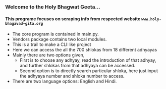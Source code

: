 ### Welcome to the Holy Bhagwat Geeta...

#### This programe focuses on scraping info from respected website `www.holy-bhagavad-gita.org`

- The core program is contained in main.py.
- Vendors package contains two local modules.
- This is a trail to make a CLI like project
- Here we can access the all the 700 shlokas from 18 different adhyayas
- Mainly there are two options given,
  - First is to choose any adhyay, read the introduction of that adhyay, and further shlokas from that adhyaya can be accessed.
  - Second option is to directly search particular shloka, here just input the adhyaya number and shloka number to access.
- There are two language options: English and Hindi.
